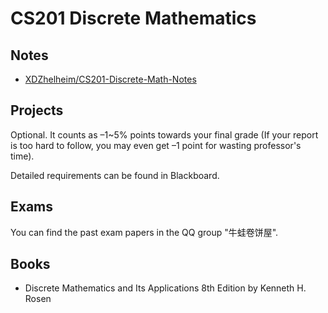 # CS201 Discrete Mathematics

## Notes
- [XDZhelheim/CS201-Discrete-Math-Notes](https://github.com/XDZhelheim/CS201-Discrete-Math-Notes)

## Projects
Optional. It counts as –1~5% points towards your final grade (If your report is too hard to follow, you may even get –1 point for wasting professor's time).

Detailed requirements can be found in Blackboard.

## Exams
You can find the past exam papers in the QQ group "牛蛙卷饼屋".

## Books

- Discrete Mathematics and Its Applications 8th Edition
by Kenneth H. Rosen
